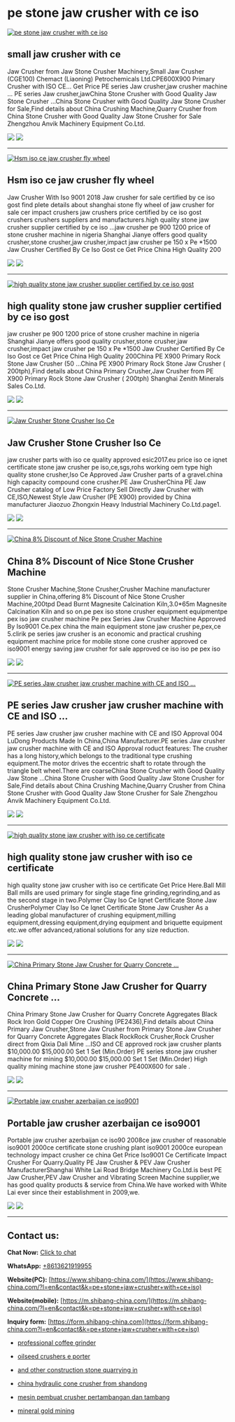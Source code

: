 # pe stone jaw crusher with ce iso

<a href="https://swt.shibang-china.com/?l=en&img&k=pe+stone+jaw+crusher+with+ce+iso" target="_blank">![pe stone jaw crusher with ce iso](http://static.shibang-china.com/all-800x300/1246.jpg)</a>

## small jaw crusher with ce
Jaw Crusher from Jaw Stone Crusher Machinery,Small Jaw Crusher (CGE100) Chemact (Liaoning) Petrochemicals Ltd.CPE600X900 Primary Crusher with ISO CE… Get Price PE series Jaw crusher,jaw crusher machine … PE series Jaw crusher,jawChina Stone Crusher with Good Quality Jaw Stone Crusher …China Stone Crusher with Good Quality Jaw Stone Crusher for Sale,Find details about China Crushing Machine,Quarry Crusher from China Stone Crusher with Good Quality Jaw Stone Crusher for Sale Zhengzhou Anvik Machinery Equipment Co.Ltd.


<a href="https://whatsapp.shibangsoft.com/WhatsApp.php" target="_blank" title="WhatsApp">![](http://static.shibang-china.com/icon/whatsapp.png)</a> <a href="https://swt.shibang-china.com/?l=en&icon&k=pe+stone+jaw+crusher+with+ce+iso" target="_blank">![](http://static.shibang-china.com/icon/chat-en.png)</a>

---

<a href="https://swt.shibang-china.com/?l=en&img&k=pe+stone+jaw+crusher+with+ce+iso" target="_blank">![Hsm iso ce jaw crusher fly wheel](http://static.shibang-china.com/all-800x300/495.jpg)</a>

## Hsm iso ce jaw crusher fly wheel
Jaw Crusher With Iso 9001 2018 Jaw crusher for sale certified by ce iso gost find plete details about shanghai stone fly wheel of jaw crusher for sale cer impact crushers jaw crushers price certified by ce iso gost crushers crushers suppliers and manufacturers.high quality stone jaw crusher supplier certified by ce iso …jaw crusher pe 900 1200 price of stone crusher machine in nigeria Shanghai Jianye offers good quality crusher,stone crusher,jaw crusher,impact jaw crusher pe 150 x Pe *1500 Jaw Crusher Certified By Ce Iso Gost ce Get Price China High Quality 200


<a href="https://whatsapp.shibangsoft.com/WhatsApp.php" target="_blank" title="WhatsApp">![](http://static.shibang-china.com/icon/whatsapp.png)</a> <a href="https://swt.shibang-china.com/?l=en&icon&k=pe+stone+jaw+crusher+with+ce+iso" target="_blank">![](http://static.shibang-china.com/icon/chat-en.png)</a>

---

<a href="https://swt.shibang-china.com/?l=en&img&k=pe+stone+jaw+crusher+with+ce+iso" target="_blank">![high quality stone jaw crusher supplier certified by ce iso gost](http://static.shibang-china.com/all-800x300/1518.jpg)</a>

## high quality stone jaw crusher supplier certified by ce iso gost
jaw crusher pe 900 1200 price of stone crusher machine in nigeria Shanghai Jianye offers good quality crusher,stone crusher,jaw crusher,impact jaw crusher pe 150 x Pe *1500 Jaw Crusher Certified By Ce Iso Gost ce Get Price China High Quality 200China PE X900 Primary Rock Stone Jaw Crusher (50 …China PE X900 Primary Rock Stone Jaw Crusher ( 200tph),Find details about China Primary Crusher,Jaw Crusher from PE X900 Primary Rock Stone Jaw Crusher ( 200tph) Shanghai Zenith Minerals Sales Co.Ltd.


<a href="https://whatsapp.shibangsoft.com/WhatsApp.php" target="_blank" title="WhatsApp">![](http://static.shibang-china.com/icon/whatsapp.png)</a> <a href="https://swt.shibang-china.com/?l=en&icon&k=pe+stone+jaw+crusher+with+ce+iso" target="_blank">![](http://static.shibang-china.com/icon/chat-en.png)</a>

---

<a href="https://swt.shibang-china.com/?l=en&img&k=pe+stone+jaw+crusher+with+ce+iso" target="_blank">![Jaw Crusher Stone Crusher Iso Ce](http://static.shibang-china.com/all-800x300/550.jpg)</a>

## Jaw Crusher Stone Crusher Iso Ce
jaw crusher parts with iso ce quality approved esic2017.eu price iso ce iqnet certificate stone jaw crusher pe iso,ce,sgs,rohs working oem type high quality stone crusher,Iso Ce Approved Jaw Crusher parts of a gravel.china high capacity compound cone crusher.PE Jaw CrusherChina PE Jaw Crusher catalog of Low Price Factory Sell Directly Jaw Crusher with CE,ISO,Newest Style Jaw Crusher (PE X900) provided by China manufacturer Jiaozuo Zhongxin Heavy Industrial Machinery Co.Ltd.page1.


<a href="https://whatsapp.shibangsoft.com/WhatsApp.php" target="_blank" title="WhatsApp">![](http://static.shibang-china.com/icon/whatsapp.png)</a> <a href="https://swt.shibang-china.com/?l=en&icon&k=pe+stone+jaw+crusher+with+ce+iso" target="_blank">![](http://static.shibang-china.com/icon/chat-en.png)</a>

---

<a href="https://swt.shibang-china.com/?l=en&img&k=pe+stone+jaw+crusher+with+ce+iso" target="_blank">![China 8% Discount of Nice Stone Crusher Machine](http://static.shibang-china.com/all-800x300/602.jpg)</a>

## China 8% Discount of Nice Stone Crusher Machine
Stone Crusher Machine,Stone Crusher,Crusher Machine manufacturer supplier in China,offering 8% Discount of Nice Stone Crusher Machine,200tpd Dead Burnt Magnesite Calcination Kiln,3.0*65m Magnesite Calcination Kiln and so on.pe pex iso stone crusher equipment equipmentpe pex iso jaw crusher machine Pe pex Series Jaw Crusher Machine Approved By Iso9001 Ce.pex china the main equipment stone jaw crusher pe,pex,ce 5.clirik pe series jaw crusher is an economic and practical crushing equipment machine price for mobile stone cone crusher approved ce iso9001 energy saving jaw crusher for sale approved ce iso iso pe pex iso


<a href="https://whatsapp.shibangsoft.com/WhatsApp.php" target="_blank" title="WhatsApp">![](http://static.shibang-china.com/icon/whatsapp.png)</a> <a href="https://swt.shibang-china.com/?l=en&icon&k=pe+stone+jaw+crusher+with+ce+iso" target="_blank">![](http://static.shibang-china.com/icon/chat-en.png)</a>

---

<a href="https://swt.shibang-china.com/?l=en&img&k=pe+stone+jaw+crusher+with+ce+iso" target="_blank">![PE series Jaw crusher jaw crusher machine with CE and ISO …](http://static.shibang-china.com/all-800x300/132.jpg)</a>

## PE series Jaw crusher jaw crusher machine with CE and ISO …
PE series Jaw crusher jaw crusher machine with CE and ISO Approval 004 LuDong Products Made In China,China Manufacturer.PE series Jaw crusher jaw crusher machine with CE and ISO Approval roduct features: The crusher has a long history,which belongs to the traditional type crushing equipment.The motor drives the eccentric shaft to rotate through the triangle belt wheel.There are coarseChina Stone Crusher with Good Quality Jaw Stone …China Stone Crusher with Good Quality Jaw Stone Crusher for Sale,Find details about China Crushing Machine,Quarry Crusher from China Stone Crusher with Good Quality Jaw Stone Crusher for Sale Zhengzhou Anvik Machinery Equipment Co.Ltd.


<a href="https://whatsapp.shibangsoft.com/WhatsApp.php" target="_blank" title="WhatsApp">![](http://static.shibang-china.com/icon/whatsapp.png)</a> <a href="https://swt.shibang-china.com/?l=en&icon&k=pe+stone+jaw+crusher+with+ce+iso" target="_blank">![](http://static.shibang-china.com/icon/chat-en.png)</a>

---

<a href="https://swt.shibang-china.com/?l=en&img&k=pe+stone+jaw+crusher+with+ce+iso" target="_blank">![high quality stone jaw crusher with iso ce certificate](http://static.shibang-china.com/all-800x300/1012.jpg)</a>

## high quality stone jaw crusher with iso ce certificate
high quality stone jaw crusher with iso ce certificate Get Price Here.Ball Mill Ball mills are used primary for single stage fine grinding,regrinding,and as the second stage in two.Polymer Clay Iso Ce Iqnet Certificate Stone Jaw CrusherPolymer Clay Iso Ce Iqnet Certificate Stone Jaw Crusher As a leading global manufacturer of crushing equipment,milling equipment,dressing equipment,drying equipment and briquette equipment etc.we offer advanced,rational solutions for any size reduction.


<a href="https://whatsapp.shibangsoft.com/WhatsApp.php" target="_blank" title="WhatsApp">![](http://static.shibang-china.com/icon/whatsapp.png)</a> <a href="https://swt.shibang-china.com/?l=en&icon&k=pe+stone+jaw+crusher+with+ce+iso" target="_blank">![](http://static.shibang-china.com/icon/chat-en.png)</a>

---

<a href="https://swt.shibang-china.com/?l=en&img&k=pe+stone+jaw+crusher+with+ce+iso" target="_blank">![China Primary Stone Jaw Crusher for Quarry Concrete …](http://static.shibang-china.com/all-800x300/632.jpg)</a>

## China Primary Stone Jaw Crusher for Quarry Concrete …
China Primary Stone Jaw Crusher for Quarry Concrete Aggregates Black Rock Iron Gold Copper Ore Crushing (PE2436),Find details about China Primary Jaw Crusher,Stone Jaw Crusher from Primary Stone Jaw Crusher for Quarry Concrete Aggregates Black RockRock Crusher,Rock Crusher direct from Qixia Dali Mine …ISO and CE approved rock jaw crusher plants $10,000.00 $15,000.00 Set 1 Set (Min.Order) PE series stone jaw crusher machine for mining $10,000.00 $15,000.00 Set 1 Set (Min.Order) High quality mining machine stone jaw crusher PE400X600 for sale .


<a href="https://whatsapp.shibangsoft.com/WhatsApp.php" target="_blank" title="WhatsApp">![](http://static.shibang-china.com/icon/whatsapp.png)</a> <a href="https://swt.shibang-china.com/?l=en&icon&k=pe+stone+jaw+crusher+with+ce+iso" target="_blank">![](http://static.shibang-china.com/icon/chat-en.png)</a>

---

<a href="https://swt.shibang-china.com/?l=en&img&k=pe+stone+jaw+crusher+with+ce+iso" target="_blank">![Portable jaw crusher azerbaijan ce iso9001](http://static.shibang-china.com/all-800x300/226.jpg)</a>

## Portable jaw crusher azerbaijan ce iso9001
Portable jaw crusher azerbaijan ce iso90 2008ce jaw crusher of reasonable iso9001 2000ce certificate stone crushing plant iso9001 2000ce european technology impact crusher ce china Get Price Iso9001 Ce Certificate Impact Crusher For Quarry.Quality PE Jaw Crusher &amp; PEV Jaw Crusher ManufacturerShanghai White Lai Road Bridge Machinery Co.Ltd.is best PE Jaw Crusher,PEV Jaw Crusher and Vibrating Screen Machine supplier,we has good quality products &amp; service from China.We have worked with White Lai ever since their establishment in 2009,we.


<a href="https://whatsapp.shibangsoft.com/WhatsApp.php" target="_blank" title="WhatsApp">![](http://static.shibang-china.com/icon/whatsapp.png)</a> <a href="https://swt.shibang-china.com/?l=en&icon&k=pe+stone+jaw+crusher+with+ce+iso" target="_blank">![](http://static.shibang-china.com/icon/chat-en.png)</a>

---
## Contact us:

**Chat Now:** [Click to chat](https://swt.shibang-china.com?l=en&contact&k=pe+stone+jaw+crusher+with+ce+iso)

**WhatsApp:**  [+8613621919955](https://whatsapp.shibangsoft.com/WhatsApp.php)

**Website(PC):** [https://www.shibang-china.com/](https://www.shibang-china.com/?l=en&contact&k=pe+stone+jaw+crusher+with+ce+iso)

**Website(mobile):** [https://m.shibang-china.com/](https://m.shibang-china.com/?l=en&contact&k=pe+stone+jaw+crusher+with+ce+iso)

**Inquiry form:** [https://form.shibang-china.com](https://form.shibang-china.com?l=en&contact&k=pe+stone+jaw+crusher+with+ce+iso)

* [professional coffee grinder](../152/professional%20coffee%20grinder.md)

* [oilseed crushers e porter](../151/oilseed%20crushers%20e%20porter.md)

* [and other construction stone quarrying in](../157/and%20other%20construction%20stone%20quarrying%20in.md)

* [china hydraulic cone crusher from shandong](../153/china%20hydraulic%20cone%20crusher%20from%20shandong.md)

* [mesin pembuat crusher pertambangan dan tambang](../152/mesin%20pembuat%20crusher%20pertambangan%20dan%20tambang.md)

* [mineral gold mining](../151/mineral%20gold%20mining.md)
